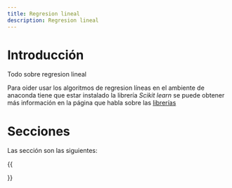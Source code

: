 ```yaml
---
title: Regresion lineal
description: Regresion lineal
---
```


# Introducción

Todo sobre regresion lineal

Para oider usar los algoritmos de regresion líneas en el ambiente de anaconda tiene que estar instalado la librería *Scikit learn* se puede obtener más información en la página que habla sobre las [librerías](/docs/python/machine_learning/librerias.md)

# Secciones

Las sección son las siguientes:

{{<section>}}